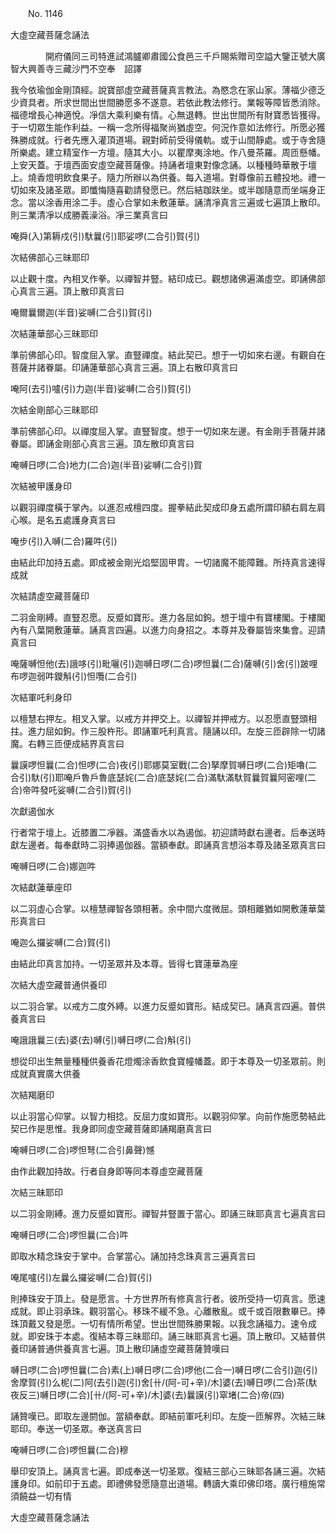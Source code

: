 ﻿　　No. 1146

大虛空藏菩薩念誦法

　　　　開府儀同三司特進試鴻臚卿肅國公食邑三千戶賜紫贈司空謚大鑒正號大廣智大興善寺三藏沙門不空奉　詔譯


我今依瑜伽金剛頂經。說寶部虛空藏菩薩真言教法。為愍念在家山家。薄福少德乏少資具者。所求世間出世間勝愿多不遂意。若依此教法修行。業報等障皆悉消除。福德增長心神適悅。凈信大乘利樂有情。心無退轉。世出世間所有財寶悉皆獲得。于一切眾生能作利益。一稱一念所得福聚尚猶虛空。何況作意如法修行。所愿必獲殊勝成就。行者先應入灌頂道場。親對師前受得儀軌。或于山間靜處。或于寺舍隨所樂處。建立精室作一方壇。隨其大小。以瞿摩夷涂地。作八曼茶羅。周匝懸幡。上安天蓋。于壇西面安虛空藏菩薩像。持誦者壇東對像念誦。以種種時華散于壇上。燒香燈明飲食果子。隨力所辦以為供養。每入道場。對尊像前五體投地。禮一切如來及諸圣眾。即懺悔隨喜勸請發愿已。然后結跏趺坐。或半跏隨意而坐端身正念。當以涂香用涂二手。虛心合掌如未敷蓮華。誦清凈真言三遍或七遍頂上散印。則三業清凈以成勝義澡浴。凈三業真言曰

唵舜(入)第耨戍(引)馱曩(引)耶娑啰(二合引)賀(引)

次結佛部心三昧耶印

以止觀十度。內相叉作拳。以禪智并豎。結印成已。觀想諸佛遍滿虛空。即誦佛部心真言三遍。頂上散印真言曰

唵爾曩爾迦(半音)娑嚩(二合引)賀(引)

次結蓮華部心三昧耶印

準前佛部心印。智度屈入掌。直豎禪度。結此契已。想于一切如來右邊。有觀自在菩薩并諸眷屬。印誦蓮華部心真言三遍。頂上右散印真言曰

唵阿(去引)嚧(引)力迦(半音)娑嚩(二合引)賀(引)

次結金剛部心三昧耶印

準前佛部心印。以禪度屈入掌。直豎智度。想于一切如來左邊。有金剛手菩薩并諸眷屬。即誦金剛部心真言三遍。頂左散印真言曰

唵嚩日啰(二合)地力(二合)迦(半音)娑嚩(二合引)賀

次結被甲護身印

以觀羽禪度橫于掌內。以進忍戒檀四度。握拳結此契成印身五處所謂印額右肩左肩心喉。是名五處護身真言曰

唵步(引)入嚩(二合)羅吽(引)

由結此印加持五處。即成被金剛光焰堅固甲胄。一切諸魔不能障難。所持真言速得成就

次結請虛空藏菩薩印

二羽金剛縛。直豎忍愿。反蹙如寶形。進力各屈如鉤。想于壇中有寶樓閣。于樓閣內有八葉開敷蓮華。誦真言四遍。以進力向身招之。本尊并及眷屬皆來集會。迎請真言曰

唵薩嚩怛他(去)誐哆(引)毗囇(引)迦嚩日啰(二合)啰怛曩(二合)薩嚩(引)舍(引)跛哩布啰迦弱吽鑁斛(引)怛囕(二合引)

次結軍吒利身印

以檀慧右押左。相叉入掌。以戒方并押交上。以禪智并押戒方。以忍愿直豎頭相拄。進力屈如鉤。作三股杵形。即誦軍吒利真言。隨誦以印。左旋三匝辟除一切諸魔。右轉三匝便成結界真言曰

曩謨啰怛曩(二合)怛啰(二合)夜(引)耶娜莫室戰(二合)拏摩賀嚩日啰(二合)矩嚕(二合引)馱(引)耶唵戶魯戶魯底瑟姹(二合)底瑟姹(二合)滿馱滿馱賀曩賀曩阿密哩(二合)帝吽發吒娑嚩(二合引)賀(引)

次獻遏伽水

行者常于壇上。近膝置二凈器。滿盛香水以為遏伽。初迎請時獻右邊者。后奉送時獻左邊者。每奉獻時二羽捧遏伽器。當額奉獻。即誦真言想浴本尊及諸圣眾真言曰

唵嚩日啰(二合)娜迦吽

次結獻蓮華座印

以二羽虛心合掌。以檀慧禪智各頭相著。余中間六度微屈。頭相離猶如開敷蓮華葉形真言曰

唵迦么攞娑嚩(二合)賀(引)

由結此印真言加持。一切圣眾并及本尊。皆得七寶蓮華為座

次結大虛空藏普通供養印

以二羽合掌。以戒方二度外縛。以進力反蹙如寶形。結成契已。誦真言四遍。普供養真言曰

唵誐誐曩三(去)婆(去)嚩(引)嚩日啰(二合)斛(引)

想從印出生無量種種供養香花燈燭涂香飲食寶幢幡蓋。即于本尊及一切圣眾前。則成就真實廣大供養

次結羯磨印

以止羽當心仰掌。以智力相捻。反屈力度如寶形。以觀羽仰掌。向前作施愿勢結此契已作是思惟。我身即同虛空藏菩薩即誦羯磨真言曰

唵嚩日啰(二合)啰怛弩(二合引鼻聲)憾

由作此觀加持故。行者自身即等同本尊虛空藏菩薩

次結三昧耶印

以二羽金剛縛。進力反蹙如寶形。禪智并豎置于當心。即誦三昧耶真言七遍真言曰

唵嚩日啰(二合)啰怛曩(二合)吽

即取水精念珠安于掌中。合掌當心。誦加持念珠真言三遍真言曰

唵尾嚧(引)左曩么攞娑嚩(二合)賀(引)

則捧珠安于頂上。發是愿言。十方世界所有修真言行者。彼所受持一切真言。愿速成就。即止羽承珠。觀羽當心。移珠不緩不急。心離散亂。或千或百限數畢已。捧珠頂戴又發是愿。一切有情所希望。世出世間殊勝果報。以我念誦福力。速令成就。即安珠于本處。復結本尊三昧耶印。誦三昧耶真言七遍。頂上散印。又結普供養印誦普通供養真言七遍。頂上散印誦虛空藏菩薩贊嘆曰

嚩日啰(二合)啰怛曩(二合)素(上)嚩日啰(二合)啰他(二合一)嚩日啰(二合引)迦(引)舍摩賀(引)么柅(二)阿(去引)迦(引)舍[卄/(阿-可+辛)/木]婆(去)嚩日啰(二合)茶(馱夜反三)嚩日啰(二合)[卄/(阿-可+辛)/木]婆(去)曩謨(引)窣堵(二合)帝(四)

誦贊嘆已。即取左邊閼伽。當額奉獻。即結前軍吒利印。左旋一匝解界。次結三昧耶印。奉送一切圣眾。奉送真言曰

唵嚩日啰(二合)啰怛曩(二合)穆

舉印安頂上。誦真言七遍。即成奉送一切圣眾。復結三部心三昧耶各誦三遍。次結護身印。如前印于五處。即禮佛發愿隨意出道場。轉讀大乘印佛印塔。廣行檀施常須饒益一切有情

大虛空藏菩薩念誦法
